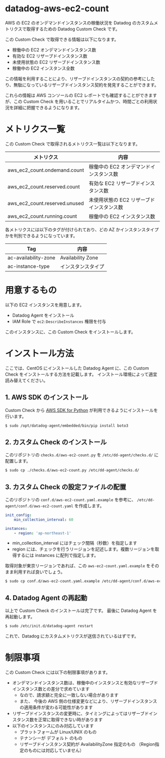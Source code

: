 # datadog-aws-ec2-count
AWS の EC2 のオンデマンドインスタンスの稼働状況を Datadog のカスタムメトリクスで取得するための Datadog Custom Check です。

この Custom Check で取得できる情報は以下になります。

- 稼働中の EC2 オンデマンドインスタンス数
- 有効な EC2 リザーブドインスタンス数
- 未使用状態の EC2 リザーブドインスタンス数
- 稼働中の EC2 インスタンス全数

この情報を利用することにより、リザーブドインスタンスの契約の参考にしたり、無駄になっているリザーブドインスタンス契約を発見することができます。

これらの情報は AWS コンソールの EC2 レポートでも確認することができますが、この Custom Check を用いることでリアルタイムかつ、時間ごとの利用状況を詳細に把握できるようになります。

# メトリクス一覧

この Custom Check で取得されるメトリクス一覧は以下となります。

| メトリクス | 内容 |
|-|-|
| aws_ec2_count.ondemand.count | 稼働中の EC2 オンデマンドインスタンス数 |
| aws_ec2_count.reserved.count | 有効な EC2 リザーブドインスタンス数 |
| aws_ec2_count.reserved.unused | 未使用状態の EC2 リザーブドインスタンス数 |
| aws_ec2_count.running.count | 稼働中の EC2 インスタンス数 |

各メトリクスには以下のタグが付けられており、どの AZ かインスタンスタイプかを判別できるようになっています。

| Tag | 内容 |
|-|-|
| ac-availability-zone | Availability Zone |
| ac-instance-type | インスタンスタイプ |

# 用意するもの

以下の EC2 インスタンスを用意します。

- Datadog Agent をインストール
- IAM Role で `ec2:DescribeInstances` 権限を付与

このインスタンスに、この Custom Check をインストールします。

# インストール方法

ここでは、CentOS にインストールした Datadog Agent に、この Custom Check をインストールする方法を記載します。
インストール環境によって適宜読み替えてください。

## 1. AWS SDK のインストール

Custom Check から [AWS SDK for Python](https://aws.amazon.com/jp/sdk-for-python/) が利用できるようにインストールを行います。

```bash
$ sudo /opt/datadog-agent/embedded/bin/pip install boto3
```

## 2. カスタム Check のインストール
このリポジトリの `checks.d/aws-ec2-count.py` を `/etc/dd-agent/checks.d/` に配置します。

```bash
$ sudo cp ./checks.d/aws-ec2-count.py /etc/dd-agent/checks.d/
```

## 3. カスタム Check の設定ファイルの配置
このリポジトリの `conf.d/aws-ec2-count.yaml.example` を参考に、 `/etc/dd-agent/conf.d/aws-ec2-count.yaml` を作成します。

```yaml:aws-ec2-count.yaml
init_config:
    min_collection_interval: 60

instances:
    - region: 'ap-northeast-1'
```

- min_collection_interval にはチェック間隔（秒数）を指定します
- region には、チェックを行うリージョンを記述します。複数リージョンを取得するには instances に配列で指定します。

取得対象が東京リージョンであれば、この `aws-ec2-count.yaml.example` をそのまま利用すれば良いでしょう。

```bash
$ sudo cp conf.d/aws-ec2-count.yaml.example /etc/dd-agent/conf.d/aws-ec2-count.yaml
```

## 4. Datadog Agent の再起動
以上で Custom Check のインストールは完了です。
最後に Datadog Agent を再起動します。

```bash
$ sudo /etc/init.d/datadog-agent restart
```

これで、Datadog にカスタムメトリクスが送信されているはずです。

# 制限事項
この Custom Check には以下の制限事項があります。

- オンデマンドインスタンス数は、稼働中のインスタンスと有効なリザーブドインスタンス数との差分で求めています
    - なので、請求額と完全に一致しない場合があります
    - また、 今後の AWS 側の仕様変更などにより、リザーブドインスタンスの適用条件が変わる可能性があります
- リザーブドインスタンスの変更時に、タイミングによってはリザーブドインスタンス数を正常に取得できない時があります
- 以下のインスタンスにのみ対応しています
    - プラットフォームが Linux/UNIX のもの
    - テナンシーが デフォルト のもの
    - リザーブドインスタンス契約が AvailabilityZone 指定のもの （Region指定のものには対応していません）

